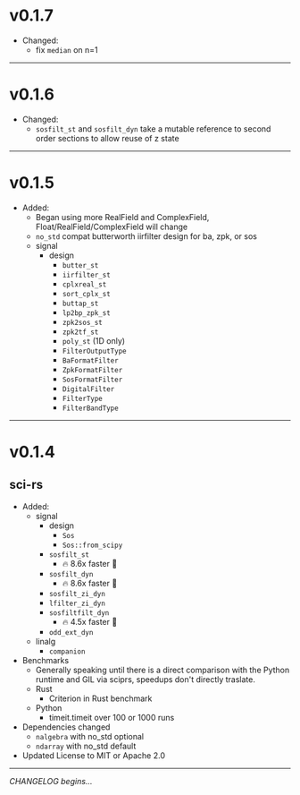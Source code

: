 # v0.1.7

- Changed:
    - fix `median` on n=1

---


# v0.1.6

- Changed:
    - `sosfilt_st` and `sosfilt_dyn` take a mutable reference to second order sections to allow reuse of z state

---

# v0.1.5

- Added:
    - Began using more RealField and ComplexField, Float/RealField/ComplexField will change
    - `no_std` compat butterworth iirfilter design for ba, zpk, or sos
    - signal
        - design
            - `butter_st`
            - `iirfilter_st`
            - `cplxreal_st`
            - `sort_cplx_st`
            - `buttap_st`
            - `lp2bp_zpk_st`
            - `zpk2sos_st`
            - `zpk2tf_st`
            - `poly_st` (1D only)
            - `FilterOutputType`
            - `BaFormatFilter`
            - `ZpkFormatFilter`
            - `SosFormatFilter`
            - `DigitalFilter`
            - `FilterType`
            - `FilterBandType`

---

# v0.1.4

## sci-rs

- Added:
    - signal
        - design
            - `Sos`
            - `Sos::from_scipy`
        - `sosfilt_st`
            - 🔥 8.6x faster 🚀
        - `sosfilt_dyn`
            - 🔥 8.6x faster 🚀
        - `sosfilt_zi_dyn`
        - `lfilter_zi_dyn`
        - `sosfiltfilt_dyn`
            - 🔥 4.5x faster 🚀
        - `odd_ext_dyn`
    - linalg
        - `companion`
- Benchmarks
    - Generally speaking until there is a direct comparison with the Python runtime and GIL via sciprs, speedups don't directly traslate.
    - Rust
        - Criterion in Rust benchmark
    - Python
        - timeit.timeit over 100 or 1000 runs
- Dependencies changed
    - `nalgebra` with no_std optional
    - `ndarray` with no_std default
- Updated License to MIT or Apache 2.0

---

*CHANGELOG begins...*